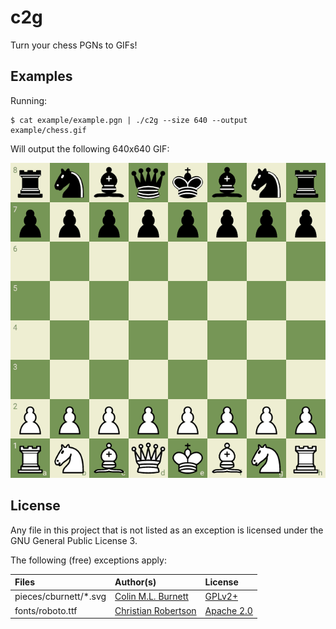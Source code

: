 # c2g

Turn your chess PGNs to GIFs!

## Examples

Running:

```
$ cat example/example.pgn | ./c2g --size 640 --output example/chess.gif
```

Will output the following 640x640 GIF:

![Example](/example/chess.gif)

## License

Any file in this project that is not listed as an exception is licensed under the GNU General Public License 3.

The following (free) exceptions apply:

| Files | Author(s) | License |
| :-- | :-- | :-- |
| pieces/cburnett/*.svg | [Colin M.L. Burnett](https://en.wikipedia.org/wiki/User:Cburnett) | [GPLv2+](https://www.gnu.org/licenses/gpl-2.0.txt) |
| fonts/roboto.ttf | [Christian Robertson](https://fonts.google.com/specimen/Roboto) | [Apache 2.0](https://www.apache.org/licenses/LICENSE-2.0) |
